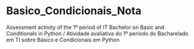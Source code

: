 # Basico_Condicionais_Nota
Assessment activity of the 1º period of IT Bachelor on Basic and Conditionals in Python / Atividade avaliativa do 1º periodo do Bacharelado em TI sobre Básico e Condicionais em Python
